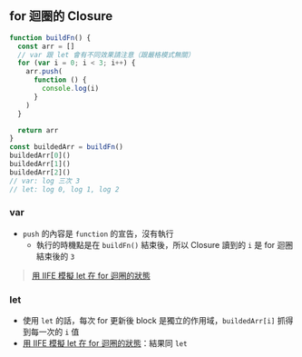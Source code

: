 ## for 迴圈的 Closure
```js
function buildFn() {
  const arr = []
  // var 跟 let 會有不同效果請注意（跟嚴格模式無關）
  for (var i = 0; i < 3; i++) {
    arr.push(
      function () {
        console.log(i)
      }
    )
  }

  return arr
}
const buildedArr = buildFn()
buildedArr[0]()
buildedArr[1]()
buildedArr[2]()
// var: log 三次 3
// let: log 0, log 1, log 2
```
### var
- `push` 的內容是 `function` 的宣告，沒有執行
  - 執行的時機點是在 `buildFn()` 結束後，所以 Closure 讀到的 `i` 是 for 迴圈結束後的 `3`

>[用 IIFE 模擬 let 在 for 迴圈的狀態](用%20IIFE%20模擬%20let%20在%20for%20迴圈的狀態.md)

### let
- 使用 `let` 的話，每次 for 更新後 block 是獨立的作用域，`buildedArr[i]` 抓得到每一次的 `i` 值
- [用 IIFE 模擬 let 在 for 迴圈的狀態](用%20IIFE%20模擬%20let%20在%20for%20迴圈的狀態.md)：結果同 `let`
 
